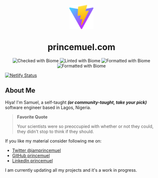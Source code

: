 <p align="center">
  <img alt="princemuel.com" src="public/static/favicons/favicon.svg" width="80" />
</p>
<h1 align="center">princemuel.com</h1>
<p align="center">
  <img alt="Checked with Biome" src="https://img.shields.io/badge/Checked_with-Biome-60a5fa?style=flat&logo=biome"  />
  <img alt="Linted with Biome" src="https://img.shields.io/badge/Linted_with-Biome-60a5fa?style=flat&logo=biome"  />
  <img alt="Formatted with Biome" src="https://img.shields.io/badge/Formatted_with-Biome-60a5fa?style=flat&logo=biome"  />
  <img alt="Formatted with Biome" src="https://img.shields.io/badge/Formatted_with-Biome-60a5fa?style=flat&logo=biome"  />
</p>

[![Netlify Status](https://api.netlify.com/api/v1/badges/43950cce-2ed3-434f-b933-5b514313e843/deploy-status)](https://app.netlify.com/sites/chukwuzube/deploys)

## About Me

Hiya! I'm Samuel, a self-taught _**(or community-taught, take your pick)**_ software engineer based in Lagos, Nigeria.

> **Favorite Quote**
>
> Your scientists were so preoccupied with whether or not they could, they didn't stop to think if they should.

If you like my material consider following me on:

- [Twitter @iamprincemuel](https://twitter.com/iamprincemuel)
- [GitHub princemuel](https://github.com/princemuel)
- [LinkedIn princemuel](https://linkedin.com/in/princemuel)

I am currently updating all my projects and it's a work in progress.

<!--
Here are some ideas to get you started:

- 🔭 I’m currently working on ...
- 🌱 I’m currently learning ...
- 👯 I’m looking to collaborate on ...
- 🤔 I’m looking for help with ...
- 💬 Ask me about ...
- 📫 How to reach me: ...
- 😄 Pronouns: ...
- ⚡ Fun fact: ...
-->

<!-- ## Blog Posts -->

<!-- BLOG-POST-LIST:START -->

<!-- BLOG-POST-LIST:END -->
